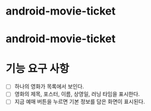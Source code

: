 # android-movie-ticket

# android-movie-ticket

# 기능 요구 사항
+ [ ] 하나의 영화가 목록에서 보인다.
+ [ ] 영화의 제목, 포스터, 이름, 상영일, 러닝 타임을 표시한다.
+ [ ] 지금 예매 버튼을 누르면 기본 정보를 담은 화면이 표시된다.
